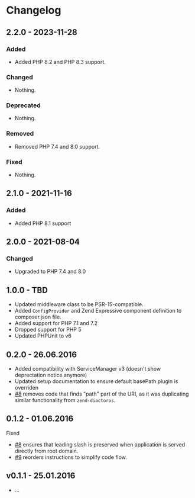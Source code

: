# Changelog

## 2.2.0 - 2023-11-28

### Added

- Added PHP 8.2 and PHP 8.3 support.

### Changed

- Nothing.

### Deprecated

- Nothing.

### Removed

- Removed PHP 7.4 and 8.0 support.

### Fixed

- Nothing.

## 2.1.0 - 2021-11-16

### Added

- Added PHP 8.1 support

## 2.0.0 - 2021-08-04

### Changed

- Upgraded to PHP 7.4 and 8.0

## 1.0.0 - TBD
* Updated middleware class to be PSR-15-compatible.
* Added `ConfigProvider` and Zend Expressive component definition to composer.json file.
* Added support for PHP 7.1 and 7.2
* Dropped support for PHP 5
* Updated PHPUnit to v6

## 0.2.0 - 26.06.2016

* Added compatibility with ServiceManager v3 (doesn't show deprectation notice anymore)
* Updated setup documentation to ensure default basePath plugin is overriden
* [#8](https://github.com/mtymek/blast-base-url/pull/11) removes code that finds "path" part of the URI, as it was
duplicating similar functionality from `zend-diactoros`.

## 0.1.2 - 01.06.2016

Fixed

* [#8](https://github.com/mtymek/blast-base-url/pull/8) ensures that leading slash is preserved when application is served
  directly from root domain.
* [#9](https://github.com/mtymek/blast-base-url/pull/9) reorders instructions to simplify code flow.


## v0.1.1 - 25.01.2016

* ...
